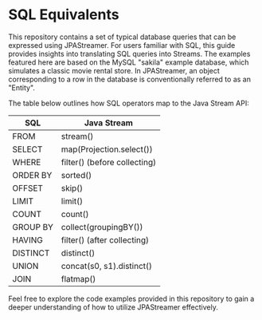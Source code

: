 # SQL Equivalents

This repository contains a set of typical database queries that can be expressed using JPAStreamer. For users familiar with SQL, this guide provides insights into translating SQL queries into Streams. The examples featured here are based on the MySQL "sakila" example database, which simulates a classic movie rental store. In JPAStreamer, an object corresponding to a row in the database is conventionally referred to as an "Entity".

The table below outlines how SQL operators map to the Java Stream API:

| SQL      | Java Stream       |
|----------|-------------------|
| FROM     | stream()          |
| SELECT   | map(Projection.select()) |
| WHERE    | filter() (before collecting) |
| ORDER BY | sorted()          |
| OFFSET   | skip()            |
| LIMIT    | limit()           |
| COUNT    | count()           |
| GROUP BY | collect(groupingBY()) |
| HAVING   | filter() (after collecting) |
| DISTINCT | distinct()        |
| UNION    | concat(s0, s1).distinct() |
| JOIN     | flatmap()         |

Feel free to explore the code examples provided in this repository to gain a deeper understanding of how to utilize JPAStreamer effectively.
